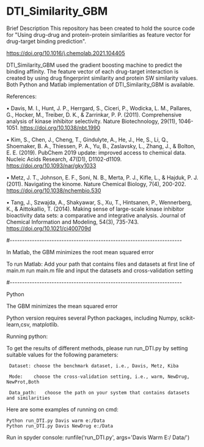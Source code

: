 # DTI_Similarity_GBM
Brief Description This repository has been created to hold the source code for "Using drug-drug and protein-protein similarities as feature vector for drug-target binding prediction".

https://doi.org/10.1016/j.chemolab.2021.104405

DTI_Similarity_GBM used the gradient boosting machine to predict the binding affinity. The feature vector of each drug-target interaction is created by using drug fingerprint similarity and protein SW similarity values.
Both Python and Matlab implementation of DTI_Similarity_GBM is available.

References:

• Davis, M. I., Hunt, J. P., Herrgard, S., Ciceri, P., Wodicka, L. M., Pallares, G., Hocker, M., Treiber, D. K., & Zarrinkar, P. P. (2011). Comprehensive analysis of kinase inhibitor selectivity. Nature Biotechnology, 29(11), 1046-1051. https://doi.org/10.1038/nbt.1990

• Kim, S., Chen, J., Cheng, T., Gindulyte, A., He, J., He, S., Li, Q., Shoemaker, B. A., Thiessen, P. A., Yu, B., Zaslavsky, L., Zhang, J., & Bolton, E. E. (2019). PubChem 2019 update: improved access to chemical data. Nucleic Acids Research, 47(D1), D1102-d1109. https://doi.org/10.1093/nar/gky1033

• Metz, J. T., Johnson, E. F., Soni, N. B., Merta, P. J., Kifle, L., & Hajduk, P. J. (2011). Navigating the kinome. Nature Chemical Biology, 7(4), 200-202. https://doi.org/10.1038/nchembio.530

• Tang, J., Szwajda, A., Shakyawar, S., Xu, T., Hintsanen, P., Wennerberg, K., & Aittokallio, T. (2014). Making sense of large-scale kinase inhibitor bioactivity data sets: a comparative and integrative analysis. Journal of Chemical Information and Modeling, 54(3), 735-743. https://doi.org/10.1021/ci400709d

#----------------------------------------------------------------------

In Matlab, the GBM minimizes the root mean squared error

To run Matlab: 
Add your path that contains files and datasets at first line of main.m
run main.m file and input the datasets and cross-validation setting

#----------------------------------------------------------------------

Python

The GBM minimizes the mean squared error 

Python version requires several Python packages, including Numpy, scikit-learn,csv, matplotlib.

Running python:

To get the results of different methods, please run run_DTI.py by setting suitable values for the following parameters:

     Dataset: choose the benchmark dataset, i.e., Davis, Metz, Kiba
     
     Mode:	  choose the cross-validation setting, i.e., warm, NewDrug, NewProt,Both
     
     Data_path:   choose the path on your system that contains datasets and similarities
     
Here are some examples of running on cmd:

	Python run_DTI.py Davis warm e:/Data
	Python run_DTI.py Davis NewDrug e:/Data

Run in spyder console:
runfile('run_DTI.py', args='Davis Warm E:/ Data/')


